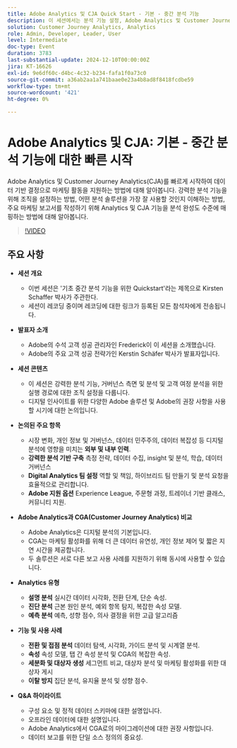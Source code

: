 ```yaml
---
title: Adobe Analytics 및 CJA Quick Start - 기본 - 중간 분석 기능
description: 이 세션에서는 분석 기능 설정, Adobe Analytics 및 Customer Journey Analytics 비교 및 마케팅 보고서에 대한 주요 기능에 대해 다룹니다.
solution: Customer Journey Analytics, Analytics
role: Admin, Developer, Leader, User
level: Intermediate
doc-type: Event
duration: 3783
last-substantial-update: 2024-12-10T00:00:00Z
jira: KT-16626
exl-id: 9e6df60c-d4bc-4c32-b234-fafa1f0a73c0
source-git-commit: a36ab2aa1a741baae0e23a4b8ad8f8418fcdbe59
workflow-type: tm+mt
source-wordcount: '421'
ht-degree: 0%

---
```


# Adobe Analytics 및 CJA: 기본 - 중간 분석 기능에 대한 빠른 시작

Adobe Analytics 및 Customer Journey Analytics(CJA)를 빠르게 시작하여 데이터 기반 결정으로 마케팅 활동을 지원하는 방법에 대해 알아봅니다. 강력한 분석 기능을 위해 조직을 설정하는 방법, 어떤 분석 솔루션을 가장 잘 사용할 것인지 이해하는 방법, 주요 마케팅 보고서를 작성하기 위해 Analytics 및 CJA 기능을 분석 완성도 수준에 매핑하는 방법에 대해 알아봅니다.

>[!VIDEO](https://video.tv.adobe.com/v/3440933/?learn=on&enablevpops)

## 주요 사항

* **세션 개요**
   * 이번 세션은 &#39;기초 중간 분석 기능을 위한 Quickstart&#39;라는 제목으로 Kirsten Schaffer 박사가 주관한다.
   * 세션이 레코딩 중이며 레코딩에 대한 링크가 등록된 모든 참석자에게 전송됩니다.

* **발표자 소개**
   * Adobe의 수석 고객 성공 관리자인 Frederick이 이 세션을 소개했습니다.
   * Adobe의 주요 고객 성공 전략가인 Kerstin Schäfer 박사가 발표자입니다.

* **세션 콘텐츠**
   * 이 세션은 강력한 분석 기능, 거버넌스 측면 및 분석 및 고객 여정 분석을 위한 실행 경로에 대한 조직 설정을 다룹니다.
   * 디지털 인사이트를 위한 다양한 Adobe 솔루션 및 Adobe의 권장 사항을 사용할 시기에 대한 논의입니다.

* **논의된 주요 항목**
   * 시장 변화, 개인 정보 및 거버넌스, 데이터 민주주의, 데이터 복잡성 등 디지털 분석에 영향을 미치는 **외부 및 내부 인력**.
   * **강력한 분석 기반 구축** 측정 전략, 데이터 수집, insight 및 분석, 학습, 데이터 거버넌스
   * **Digital Analytics 팀 설정** 역할 및 책임, 하이브리드 팀 만들기 및 분석 요청을 효율적으로 관리합니다.
   * **Adobe 지원 옵션** Experience League, 주문형 과정, 트레이너 기반 클래스, 커뮤니티 지원.

* **Adobe Analytics과 CGA(Customer Journey Analytics) 비교**
   * Adobe Analytics은 디지털 분석의 기본입니다.
   * CGA는 마케팅 활성화를 위해 더 큰 데이터 유연성, 개인 정보 제어 및 짧은 지연 시간을 제공합니다.
   * 두 솔루션은 서로 다른 보고 사용 사례를 지원하기 위해 동시에 사용할 수 있습니다.

* **Analytics 유형**
   * **설명 분석** 실시간 데이터 시각화, 전환 단계, 단순 속성.
   * **진단 분석** 근본 원인 분석, 예외 항목 탐지, 복잡한 속성 모델.
   * **예측 분석** 예측, 성향 점수, 의사 결정을 위한 고급 알고리즘

* **기능 및 사용 사례**
   * **전환 및 접점 분석** 데이터 탐색, 시각화, 가이드 분석 및 시계열 분석.
   * **속성** 속성 모델, 탭 간 속성 분석 및 CGA의 복잡한 속성.
   * **세분화 및 대상자 생성** 세그먼트 비교, 대상자 분석 및 마케팅 활성화를 위한 대상자 게시
   * **이탈 방지** 집단 분석, 유지율 분석 및 성향 점수.

* **Q&amp;A 하이라이트**
   * 구성 요소 및 정적 데이터 스키마에 대한 설명입니다.
   * 오프라인 데이터에 대한 설명입니다.
   * Adobe Analytics에서 CGA로의 마이그레이션에 대한 권장 사항입니다.
   * 데이터 보고를 위한 단일 소스 정의의 중요성.
